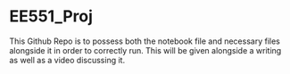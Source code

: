 # EE551_Proj

This Github Repo is to possess both the notebook file and necessary files alongside it in order to correctly run. This will be given alongside a writing as well as a video discussing it.
